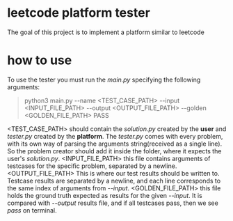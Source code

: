 # leetcode platform tester
The goal of this project is to implement a platform similar to leetcode

# how to use
To use the tester you must run the *main.py* specifying the following arguments:
> python3 main.py --name <TEST_CASE_PATH> --input <INPUT_FILE_PATH> --output <OUTPUT_FILE_PATH> --golden <GOLDEN_FILE_PATH>
> PASS

<TEST_CASE_PATH> should contain the *solution.py* created by the **user** and *tester.py* created by the **platform**.
The *tester.py* comes with every problem, with its own way of parsing the arguments string(received as a single line). So the problem creator should add it inside the folder, where it expects the user's *solution.py*.
<INPUT_FILE_PATH> this file contains arguments of testcases for the specific problem, separated by a newline.
<OUTPUT_FILE_PATH> This is where our test results should be written to. Testcase results are separated by a newline, and each line corresponds to the same index of arguments from *--input*.
<GOLDEN_FILE_PATH> this file holds the ground truth expected as results for the given *--input*. It is compared with *--output* results file, and if all testcases pass, then we see *pass* on terminal.
